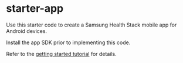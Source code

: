 # starter-app
Use this starter code to create a Samsung Health Stack mobile app for Android devices.

Install the app SDK prior to implementing this code.

Refer to the <a href="https://s-healthstack.io/tutorial.html" target="_blank">getting started tutorial</a> for details.
